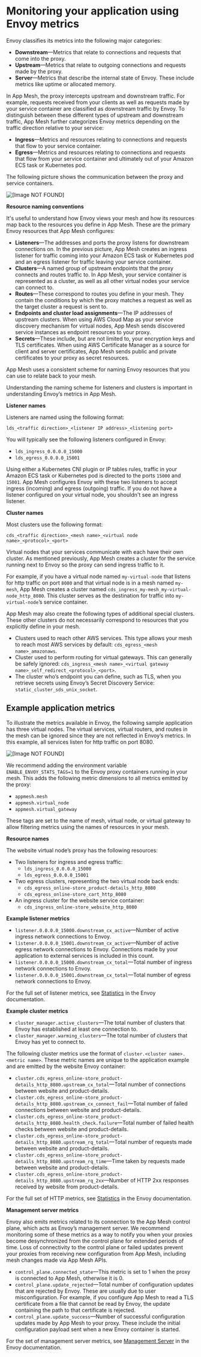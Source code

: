 # Monitoring your application using Envoy metrics<a name="envoy-metrics"></a>

Envoy classifies its metrics into the following major categories:
+ **Downstream**—Metrics that relate to connections and requests that come into the proxy\.
+ **Upstream**—Metrics that relate to outgoing connections and requests made by the proxy\.
+ **Server**—Metrics that describe the internal state of Envoy\. These include metrics like uptime or allocated memory\.

In App Mesh, the proxy intercepts upstream and downstream traffic\. For example, requests received from your clients as well as requests made by your service container are classified as downstream traffic by Envoy\. To distinguish between these different types of upstream and downstream traffic, App Mesh further categorizes Envoy metrics depending on the traffic direction relative to your service:
+ **Ingress**—Metrics and resources relating to connections and requests that flow to your service container\.
+ **Egress**—Metrics and resources relating to connections and requests that flow from your service container and ultimately out of your Amazon ECS task or Kubernetes pod\.

The following picture shows the communication between the proxy and service containers\.

![\[Image NOT FOUND\]](http://docs.aws.amazon.com/app-mesh/latest/userguide/images/task-proxy-container.png)

**Resource naming conventions**

It's useful to understand how Envoy views your mesh and how its resources map back to the resources you define in App Mesh\. These are the primary Envoy resources that App Mesh configures:
+ **Listeners**—The addresses and ports the proxy listens for downstream connections on\. In the previous picture, App Mesh creates an ingress listener for traffic coming into your Amazon ECS task or Kubernetes pod and an egress listener for traffic leaving your service container\.
+ **Clusters**—A named group of upstream endpoints that the proxy connects and routes traffic to\. In App Mesh, your service container is represented as a cluster, as well as all other virtual nodes your service can connect to\.
+ **Routes**—These correspond to routes you define in your mesh\. They contain the conditions by which the proxy matches a request as well as the target cluster a request is sent to\.
+ **Endpoints and cluster load assignments**—The IP addresses of upstream clusters\. When using AWS Cloud Map as your service discovery mechanism for virtual nodes, App Mesh sends discovered service instances as endpoint resources to your proxy\.
+ **Secrets**—These include, but are not limited to, your encryption keys and TLS certificates\. When using AWS Certificate Manager as a source for client and server certificates, App Mesh sends public and private certificates to your proxy as secret resources\.

App Mesh uses a consistent scheme for naming Envoy resources that you can use to relate back to your mesh\.

Understanding the naming scheme for listeners and clusters is important in understanding Envoy’s metrics in App Mesh\.

**Listener names**

Listeners are named using the following format:

```
lds_<traffic direction>_<listener IP address>_<listening port>
```

You will typically see the following listeners configured in Envoy:
+ `lds_ingress_0.0.0.0_15000`
+ `lds_egress_0.0.0.0_15001`

Using either a Kubernetes CNI plugin or IP tables rules, traffic in your Amazon ECS task or Kubernetes pod is directed to the ports `15000` and `15001`\. App Mesh configures Envoy with these two listeners to accept ingress \(incoming\) and egress \(outgoing\) traffic\. If you do not have a listener configured on your virtual node, you shouldn't see an ingress listener\.

**Cluster names**

Most clusters use the following format:

```
cds_<traffic direction>_<mesh name>_<virtual node name>_<protocol>_<port>
```

Virtual nodes that your services communicate with each have their own cluster\. As mentioned previously, App Mesh creates a cluster for the service running next to Envoy so the proxy can send ingress traffic to it\.

For example, if you have a virtual node named `my-virtual-node` that listens for http traffic on port `8080` and that virtual node is in a mesh named `my-mesh`, App Mesh creates a cluster named `cds_ingress_my-mesh_my-virtual-node_http_8080`\. This cluster serves as the destination for traffic into `my-virtual-node`’s service container\.

App Mesh may also create the following types of additional special clusters\. These other clusters do not necessarily correspond to resources that you explicitly define in your mesh\.
+ Clusters used to reach other AWS services\. This type allows your mesh to reach most AWS services by default: `cds_egress_<mesh name>_amazonaws`\.
+ Cluster used to perform routing for virtual gateways\. This can generally be safely ignored: `cds_ingress_<mesh name>_<virtual gateway name>_self_redirect_<protocol>_<port>`\.
+ The cluster who’s endpoint you can define, such as TLS, when you retrieve secrets using Envoy’s Secret Discovery Service: `static_cluster_sds_unix_socket`\.

## Example application metrics<a name="envoy-metrics-examples"></a>

To illustrate the metrics available in Envoy, the following sample application has three virtual nodes\. The virtual services, virtual routers, and routes in the mesh can be ignored since they are not reflected in Envoy’s metrics\. In this example, all services listen for http traffic on port 8080\.

![\[Image NOT FOUND\]](http://docs.aws.amazon.com/app-mesh/latest/userguide/images/envoy-metric-example1.png)

We recommend adding the environment variable `ENABLE_ENVOY_STATS_TAGS=1` to the Envoy proxy containers running in your mesh\. This adds the following metric dimensions to all metrics emitted by the proxy:
+ `appmesh.mesh`
+ `appmesh.virtual_node`
+ `appmesh.virtual_gateway`

These tags are set to the name of mesh, virtual node, or virtual gateway to allow filtering metrics using the names of resources in your mesh\.

**Resource names**

The website virtual node’s proxy has the following resources:
+ Two listeners for ingress and egress traffic:
  + `lds_ingress_0.0.0.0_15000`
  + `lds_egress_0.0.0.0_15001`
+ Two egress clusters, representing the two virtual node back ends:
  + `cds_egress_online-store_product-details_http_8080`
  + `cds_egress_online-store_cart_http_8080`
+ An ingress cluster for the website service container:
  + `cds_ingress_online-store_website_http_8080`

**Example listener metrics**
+ `listener.0.0.0.0_15000.downstream_cx_active`—Number of active ingress network connections to Envoy\.
+ `listener.0.0.0.0_15001.downstream_cx_active`—Number of active egress network connections to Envoy\. Connections made by your application to external services is included in this count\.
+ `listener.0.0.0.0_15000.downstream_cx_total`—Total number of ingress network connections to Envoy\.
+ `listener.0.0.0.0_15001.downstream_cx_total`—Total number of egress network connections to Envoy\.

For the full set of listener metrics, see [Statistics](https://www.envoyproxy.io/docs/envoy/latest/configuration/listeners/stats) in the Envoy documentation\.

**Example cluster metrics**
+ `cluster_manager.active_clusters`—The total number of clusters that Envoy has established at least one connection to\.
+ `cluster_manager.warming_clusters`—The total number of clusters that Envoy has yet to connect to\.

The following cluster metrics use the format of `cluster.<cluster name>.<metric name>`\. These metric names are unique to the application example and are emitted by the website Envoy container:
+ `cluster.cds_egress_online-store_product-details_http_8080.upstream_cx_total`—Total number of connections between website and product\-details\.
+ `cluster.cds_egress_online-store_product-details_http_8080.upstream_cx_connect_fail`—Total number of failed connections between website and product\-details\.
+ `cluster.cds_egress_online-store_product-details_http_8080.health_check.failure`—Total number of failed health checks between website and product\-details\.
+ `cluster.cds_egress_online-store_product-details_http_8080.upstream_rq_total`—Total number of requests made between website and product\-details\.
+ `cluster.cds_egress_online-store_product-details_http_8080.upstream_rq_time`—Time taken by requests made between website and product\-details\.
+ `cluster.cds_egress_online-store_product-details_http_8080.upstream_rq_2xx`—Number of HTTP 2xx responses received by website from product\-details\.

For the full set of HTTP metrics, see [Statistics](https://www.envoyproxy.io/docs/envoy/latest/configuration/http/http_conn_man/stats) in the Envoy documentation\.

**Management server metrics**

Envoy also emits metrics related to its connection to the App Mesh control plane, which acts as Envoy’s management server\. We recommend monitoring some of these metrics as a way to notify you when your proxies become desynchronized from the control plane for extended periods of time\. Loss of connectivity to the control plane or failed updates prevent your proxies from receiving new configuration from App Mesh, including mesh changes made via App Mesh APIs\.
+ `control_plane.connected_state`—This metric is set to 1 when the proxy is connected to App Mesh, otherwise it is 0\.
+ `control_plane.update_rejected`—Total number of configuration updates that are rejected by Envoy\. These are usually due to user misconfiguration\. For example, if you configure App Mesh to read a TLS certificate from a file that cannot be read by Envoy, the update containing the path to that certificate is rejected\.
+ `control_plane.update_success`—Number of successful configuration updates made by App Mesh to your proxy\. These include the initial configuration payload sent when a new Envoy container is started\.

For the set of management server metrics, see [Management Server](https://www.envoyproxy.io/docs/envoy/latest/configuration/overview/mgmt_server) in the Envoy documentation\.